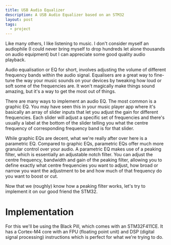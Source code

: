 ```yaml
---
title: USB Audio Equalizer
description: A USB Audio Equalizer based on an STM32
layout: post
tags:
  - project
---
```


Like many others, I like listening to music. I don't consider myself an audiophile (I could never bring myself to drop hundreds let alone thousands on audio equipment) but I can appreciate some good quality audio playback. 

Audio equalisation or EQ for short, involves adjusting the volume of different frequency bands within the audio signal. Equalisers are a great way to fine-tune the way your music sounds on your devices by tweaking how loud or soft some of the frequencies are. It won't magically make things sound amazing, but it's a way to get the most out of things. 

There are many ways to implement an audio EQ. The most common is a graphic EQ. You may have seen this in your music player app where it's basically an array of slider inputs that let you adjust the gain for different frequencies. Each slider will adjust a specific set of frequencies and there's usually a label at the bottom of the slider telling you what the centre frequency of corresponding frequency band is for that slider. 

While graphic EQs are decent, what we're really after over here is a parametric EQ. Compared to graphic EQs, parametric EQs offer much more granular control over your audio. A parametric EQ makes use of a peaking filter, which is essentially an adjustable notch filter. You can adjust the centre frequency, bandwidth and gain of the peaking filter, allowing you to define exactly what centre frequencies you want to adjust, how broad or narrow you want the adjustment to be and how much of that frequency do you want to boost or cut. 

Now that we (roughly) know how a peaking filter works, let's try to implement it on our good friend the STM32.

# Implementation
For this we'll be using the Black Pill, which comes with an STM32F411CE. It has a Cortex-M4 core with an FPU (floating point unit) and DSP (digital signal processing) instructions which is perfect for what we're trying to do. 

